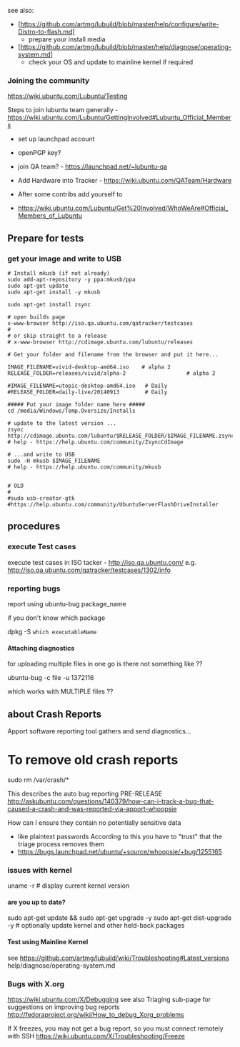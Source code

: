 
see also:

* [https://github.com/artmg/lubuild/blob/master/help/configure/write-Distro-to-flash.md]
    * prepare your install media
* [https://github.com/artmg/lubuild/blob/master/help/diagnose/operating-system.md]
    * check your OS and update to mainline kernel if required

### Joining the community ###

https://wiki.ubuntu.com/Lubuntu/Testing

Steps to join lubuntu team generally - https://wiki.ubuntu.com/Lubuntu/GettingInvolved#Lubuntu_Official_Members
 * set up launchpad account
 * openPGP key?

* join QA team? - https://launchpad.net/~lubuntu-qa
* Add Hardware into Tracker - https://wiki.ubuntu.com/QATeam/Hardware

* After some contribs add yourself to
 - https://wiki.ubuntu.com/Lubuntu/Get%20Involved/WhoWeAre#Official_Members_of_Lubuntu

## Prepare for tests ##

### get your image and write to USB ###
```
# Install mkusb (if not already)
sudo add-apt-repository -y ppa:mkusb/ppa
sudo apt-get update
sudo apt-get install -y mkusb

sudo apt-get install zsync

# open builds page
x-www-browser http://iso.qa.ubuntu.com/qatracker/testcases
#
# or skip straight to a release
# x-www-browser http://cdimage.ubuntu.com/lubuntu/releases

# Get your folder and filename from the browser and put it here...

IMAGE_FILENAME=vivid-desktop-amd64.iso    # alpha 2
RELEASE_FOLDER=releases/vivid/alpha-2                   # alpha 2

#IMAGE_FILENAME=utopic-desktop-amd64.iso   # Daily
#RELEASE_FOLDER=daily-live/20140913        # Daily

##### Put your image folder name here #####
cd /media/Windows/Temp.Oversize/Installs

# update to the latest version ...
zsync http://cdimage.ubuntu.com/lubuntu/$RELEASE_FOLDER/$IMAGE_FILENAME.zsync
# help - https://help.ubuntu.com/community/ZsyncCdImage

# ...and write to USB
sudo -H mkusb $IMAGE_FILENAME
# help - https://help.ubuntu.com/community/mkusb


# OLD
#
#sudo usb-creator-gtk
#https://help.ubuntu.com/community/UbuntuServerFlashDriveInstaller
```


## procedures

### execute Test cases

execute test cases in ISO tacker - http://iso.qa.ubuntu.com/
e.g. http://iso.qa.ubuntu.com/qatracker/testcases/1302/info



### reporting bugs ###

report using 
 ubuntu-bug package_name

if you don't know which package

 dpkg -S `which executableName`


#### Attaching diagnostics ####

for uploading multiple files in one go is there not something like ?? 

 ubuntu-bug -c file -u 1372116

which works with MULTIPLE files ??



## about Crash Reports ##

Apport software reporting tool gathers and send diagnostics...

 # To remove old crash reports
 sudo rm /var/crash/*

This describes the auto bug reporting PRE-RELEASE
 http://askubuntu.com/questions/140379/how-can-i-track-a-bug-that-caused-a-crash-and-was-reported-via-apport-whoopsie
 
How can I ensure they contain no potentially sensitive data
- like plaintext passwords
According to this you have to "trust" that the triage process removes them
 - https://bugs.launchpad.net/ubuntu/+source/whoopsie/+bug/1255165



### issues with kernel ###

uname -r # display current kernel version

#### are you up to date? ####

sudo apt-get update && sudo apt-get upgrade -y
sudo apt-get dist-upgrade -y   # optionally update kernel and other held-back packages

#### Test using Mainline Kernel ####

see https://github.com/artmg/lubuild/wiki/Troubleshooting#Latest_versions
help/diagnose/operating-system.md


### Bugs with X.org ###

https://wiki.ubuntu.com/X/Debugging
see also Triaging sub-page for suggestions on improving bug reports
http://fedoraproject.org/wiki/How_to_debug_Xorg_problems

If X freezes, you may not get a bug report, so you must connect remotely with SSH
https://wiki.ubuntu.com/X/Troubleshooting/Freeze
 
